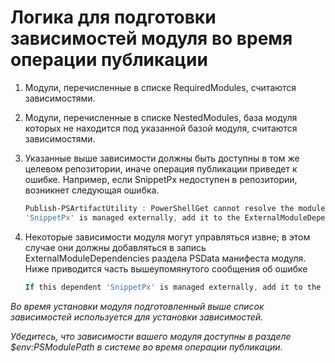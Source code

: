 # Логика для подготовки зависимостей модуля во время операции публикации
1.  Модули, перечисленные в списке RequiredModules, считаются зависимостями.
2.  Модули, перечисленные в списке NestedModules, база модуля которых не находится под указанной базой модуля, считаются зависимостями.

3.  Указанные выше зависимости должны быть доступны в том же целевом репозитории, иначе операция публикации приведет к ошибке.
    Например, если SnippetPx недоступен в репозитории, возникнет следующая ошибка.
    ```powershell
    Publish-PSArtifactUtility : PowerShellGet cannot resolve the module dependency 'SnippetPx' of the module 'TypePx' on the repository 'LocalRepo'. Verify that the dependent module 'SnippetPx' is available in the repository 'LocalRepo'. If this dependent
    'SnippetPx' is managed externally, add it to the ExternalModuleDependencies entry in the PSData section of the module manifest.
    ```
4.  Некоторые зависимости модуля могут управляться извне; в этом случае они должны добавляться в запись ExternalModuleDependencies раздела PSData манифеста модуля.
    Ниже приводится часть вышеупомянутого сообщения об ошибке
    ```powershell
    If this dependent 'SnippetPx' is managed externally, add it to the ExternalModuleDependencies entry in the PSData section of the module manifest.
    ```

*Во время установки модуля подготовленный выше список зависимостей используется для установки зависимостей.*

*Убедитесь, что зависимости вашего модуля доступны в разделе $env:PSModulePath в системе во время операции публикации.*


<!--HONumber=Aug16_HO3-->


